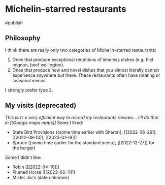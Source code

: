 # Michelin-starred restaurants
#publish 
## Philosophy
I think there are really only two categories of Michelin-starred restaurants:
1) Ones that produce exceptional renditions of timeless dishes (e.g. filet mignon, beef wellington).
2) Ones that produce new and novel dishes that you almost literally cannot experience anywhere but there. These restaurants often have rotating or seasonal menus.

I strongly prefer type 2.


## My visits (deprecated)
_This isn't a very efficient way to record my restaurants reviews... I'll do that in [[Google maps maps]]_
Some I liked:
- State Bird Provisions ({some time earlier with Sharon}, [[2022-06-29]], [[2022-09-13]], [[2023-01-18]])
- Spruce ({some time earlier for the standard menu}, [[2022-12-27]] for the burger)

Some I didn't like:
- Robin ([[2022-04-10]])
- Plumed Horse ([[2022-06-11]])
- Mister Jiu's (date unknown)
